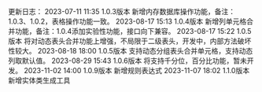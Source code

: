 更新日志：
2023-07-11 11:35 1.0.3版本 新增内存数据库操作功能，备注：1.0.3、1.0.2，表格操作功能一致。
2023-08-17 15:13 1.0.4版本 新增列单元格合并功能，备注：1.0.4添加实验性功能，接口向下兼容。
2023-08-17 15:22 1.0.5版本 将对动态表头合并功能上增强，不局限于二级表头，开发中，内部方法破坏性较大。
2023-08-18 18:00 1.0.5版本 支持动态分组表头合并单元格，支持动态列取默认值。
2023-08-29 15:43 1.0.6版本 将支持千分位，百分比功能，暂未开发。
2023-11-02 14:00 1.0.9版本 新增规则表达式
2023-11-07 18:02 1.1.0版本 新增实体类生成工具
